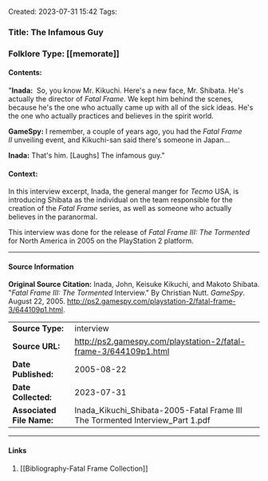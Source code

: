Created: 2023-07-31 15:42
Tags:

### Title:  The Infamous Guy
### Folklore Type:  [[memorate]]

#### Contents:
"**Inada:**  So, you know Mr. Kikuchi. Here's a new face, Mr. Shibata. He's actually the director of _Fatal Frame_. We kept him behind the scenes, because he's the one who actually came up with all of the sick ideas. He's the one who actually practices and believes in the spirit world.

**GameSpy:** I remember, a couple of years ago, you had the _Fatal Frame II_ unveiling event, and Kikuchi-san said there's someone in Japan...

**Inada:** That's him. \[Laughs] The infamous guy."

#### Context:
In this interview excerpt, Inada, the general manger for _Tecmo_ USA, is introducing Shibata as the individual on the team responsible for the creation of the _Fatal Frame_ series, as well as someone who actually believes in the paranormal.

This interview was done for the release of _Fatal Frame III: The Tormented_ for North America in 2005 on the PlayStation 2 platform.


----
#### Source Information
**Original Source Citation:**
	Inada, John, Keisuke Kikuchi, and Makoto Shibata. "_Fatal Frame III: The Tormented_ Interview." By Christian Nutt. _GameSpy_. August 22, 2005.  http://ps2.gamespy.com/playstation-2/fatal-frame-3/644109p1.html.

| | |
| --- | --- |
| **Source Type:** | interview |
| **Source URL:** | http://ps2.gamespy.com/playstation-2/fatal-frame-3/644109p1.html |
| **Date Published:** | 2005-08-22 |
| **Date Collected:** | 2023-07-31 |
| **Associated File Name:** | Inada_Kikuchi_Shibata-2005-Fatal Frame III The Tormented Interview_Part 1.pdf |

---
#### Links
1. [[Bibliography-Fatal Frame Collection]]


